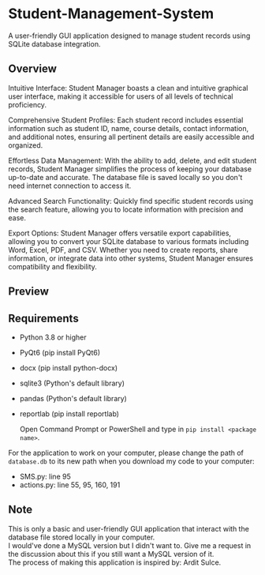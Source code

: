 # Student-Management-System
A user-friendly GUI application designed to manage student records using SQLite database integration.

## Overview
Intuitive Interface: Student Manager boasts a clean and intuitive graphical user interface, making it accessible for users of all levels of technical proficiency.

Comprehensive Student Profiles: Each student record includes essential information such as student ID, name, course details, contact information, and additional notes, ensuring all pertinent details are easily accessible and organized.

Effortless Data Management: With the ability to add, delete, and edit student records, Student Manager simplifies the process of keeping your database up-to-date and accurate. The database file is saved locally so you don't need internet connection to access it.

Advanced Search Functionality: Quickly find specific student records using the search feature, allowing you to locate information with precision and ease.

Export Options: Student Manager offers versatile export capabilities, allowing you to convert your SQLite database to various formats including Word, Excel, PDF, and CSV. Whether you need to create reports, share information, or integrate data into other systems, Student Manager ensures compatibility and flexibility.

## Preview

## Requirements
- Python 3.8 or higher
- PyQt6 (pip install PyQt6)
- docx (pip install python-docx)
- sqlite3 (Python's default library)
- pandas (Python's default library)
- reportlab (pip install reportlab)

  Open Command Prompt or PowerShell and type in `pip install <package name>`.

For the application to work on your computer, please change the path of `database.db` to its new path when you download my code to your computer:
- SMS.py: line 95
- actions.py: line 55, 95, 160, 191

## Note
This is only a basic and user-friendly GUI application that interact with the database file stored locally in your computer. <br>
I would've done a MySQL version but I didn't want to. Give me a request in the discussion about this if you still want a MySQL version of it. <br>
The process of making this application is inspired by: Ardit Sulce. <br>
